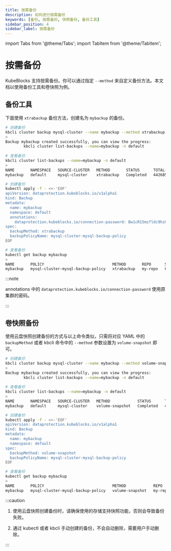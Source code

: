 ```yaml
---
title: 按需备份
description: 如何进行按需备份
keywords: [备份, 按需备份, 快照备份, 备份工具]
sidebar_position: 4
sidebar_label: 按需备份
---
```


import Tabs from '@theme/Tabs';
import TabItem from '@theme/TabItem';

# 按需备份

KubeBlocks 支持按需备份。你可以通过指定 `--method` 来自定义备份方法。本文档以使用备份工具和卷快照为例。

## 备份工具

下面使用 `xtrabackup` 备份方法，创建名为 `mybackup` 的备份。

<Tabs>

<TabItem value="kbcli" label="kbcli" default>

```bash
# 创建备份
kbcli cluster backup mysql-cluster --name mybackup --method xtrabackup
>
Backup mybackup created successfully, you can view the progress:
        kbcli cluster list-backups --name=mybackup -n default
        
# 查看备份
kbcli cluster list-backups --name=mybackup -n default
>
NAME       NAMESPACE   SOURCE-CLUSTER   METHOD       STATUS      TOTAL-SIZE   DURATION   CREATE-TIME                  COMPLETION-TIME              EXPIRATION
mybackup   default     mysql-cluster    xtrabackup   Completed   4426858      2m8s       Oct 30,2023 15:19 UTC+0800   Oct 30,2023 15:21 UTC+0800
```

</TabItem>

<TabItem value="kubectl" label="kubectl">

```bash
# 创建备份
kubectl apply -f - <<-'EOF'
apiVersion: dataprotection.kubeblocks.io/v1alpha1
kind: Backup
metadata:
  name: mybackup
  namespace: default
  annotations:
    dataprotection.kubeblocks.io/connection-password: Bw1cR15mzfldc9hzGuK4m1BZQOzha6aBb1i9nlvoBdoE9to4
spec:
  backupMethod: xtrabackup
  backupPolicyName: mysql-cluster-mysql-backup-policy
EOF

# 查看备份
kubectl get backup mybackup
>
NAME       POLICY                              METHOD       REPO      STATUS      TOTAL-SIZE   DURATION   CREATION-TIME          COMPLETION-TIME        EXPIRATION-TIME
mybackup   mysql-cluster-mysql-backup-policy   xtrabackup   my-repo   Completed   4426858      2m8s       2023-10-30T07:19:21Z   2023-10-30T07:21:28Z
```

:::note

annotations 中的 `dataprotection.kubeblocks.io/connection-password` 使用原集群的密码。

:::

</TabItem>

</Tabs>

## 卷快照备份

使用云盘快照创建备份的方式与以上命令类似，只需将对应 YAML 中的 `backupMethod` 或者 kbcli 命令中的 `--method` 参数设置为 `volume-snapshot` 即可。

<Tabs>

<TabItem value="kbcli" label="kbcli" default>

```bash
# 创建备份
kbcli cluster backup mysql-cluster --name mybackup --method volume-snapshot
>
Backup mybackup created successfully, you can view the progress:
        kbcli cluster list-backups --name=mybackup -n default
        
# 查看备份
kbcli cluster list-backups --name=mybackup -n default
>
NAME       NAMESPACE   SOURCE-CLUSTER   METHOD            STATUS      TOTAL-SIZE   DURATION   CREATE-TIME                  COMPLETION-TIME              EXPIRATION
mybackup   default     mysql-cluster    volume-snapshot   Completed   4426858      2m8s       Oct 30,2023 15:19 UTC+0800   Oct 30,2023 15:21 UTC+0800
```

</TabItem>

<TabItem value="kubectl" label="kubectl">

```bash
# 创建备份
kubectl apply -f - <<-'EOF'
apiVersion: dataprotection.kubeblocks.io/v1alpha1
kind: Backup
metadata:
  name: mybackup
  namespace: default
spec:
  backupMethod: volume-snapshot
  backupPolicyName: mysql-cluster-mysql-backup-policy
EOF

# 查看备份
kubectl get backup mybackup
>
NAME       POLICY                              METHOD            REPO      STATUS      TOTAL-SIZE   DURATION   CREATION-TIME          COMPLETION-TIME        EXPIRATION-TIME
mybackup   mysql-cluster-mysql-backup-policy   volume-snapshot   my-repo   Completed   4426858      2m8s       2023-10-30T07:19:21Z   2023-10-30T07:21:28Z
```

</TabItem>

</Tabs>

:::caution

1. 使用云盘快照创建备份时，请确保使用的存储支持快照功能，否则会导致备份失败。

2. 通过 kubectl 或者 kbcli 手动创建的备份，不会自动删除，需要用户手动删除。

:::
